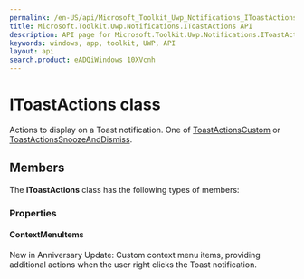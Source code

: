 ```yaml
---
permalink: /en-US/api/Microsoft_Toolkit_Uwp_Notifications_IToastActions.htm
title: Microsoft.Toolkit.Uwp.Notifications.IToastActions API 
description: API page for Microsoft.Toolkit.Uwp.Notifications.IToastActions
keywords: windows, app, toolkit, UWP, API
layout: api
search.product: eADQiWindows 10XVcnh
---
```



# IToastActions class

Actions to display on a Toast notification. One of [ToastActionsCustom](Microsoft_Toolkit_Uwp_Notifications_ToastActionsCustom.htm) or [ToastActionsSnoozeAndDismiss](Microsoft_Toolkit_Uwp_Notifications_ToastActionsSnoozeAndDismiss.htm).

## Members

The **IToastActions** class has the following types of members:

### Properties

#### ContextMenuItems

New in Anniversary Update: Custom context menu items, providing additional actions when the user right clicks the Toast notification.


